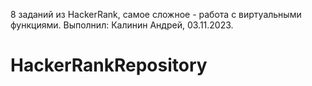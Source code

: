 8 заданий из HackerRank, самое сложное - работа с виртуальными функциями.
Выполнил: Калинин Андрей, 03.11.2023.
# HackerRankRepository